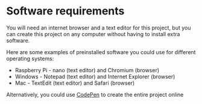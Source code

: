 # Software requirements

You will need an internet browser and a text editor for this project, but you can create this project on any computer without having to install extra software.

Here are some examples of preinstalled software you could use for different operating systems:
* Raspberry Pi - nano (text editor) and Chromium (browser)
* Windows - Notepad (text editor) and Internet Explorer (browser)
* Mac - TextEdit (text editor) and Safari (browser)

Alternatively, you could use [CodePen](http://codepen.io) to create the entire project online
